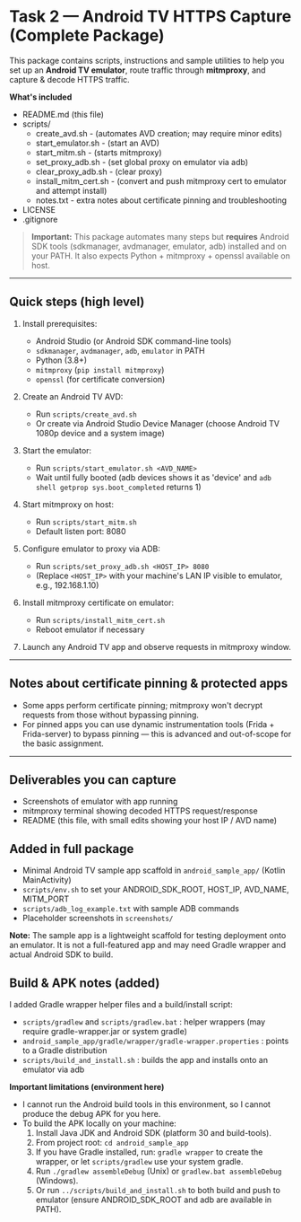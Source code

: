 # Task 2 — Android TV HTTPS Capture (Complete Package)

This package contains scripts, instructions and sample utilities to help you set up an **Android TV emulator**, route traffic through **mitmproxy**, and capture & decode HTTPS traffic.

**What's included**
- README.md (this file)
- scripts/
  - create_avd.sh           - (automates AVD creation; may require minor edits)
  - start_emulator.sh       - (start an AVD)
  - start_mitm.sh           - (starts mitmproxy)
  - set_proxy_adb.sh        - (set global proxy on emulator via adb)
  - clear_proxy_adb.sh      - (clear proxy)
  - install_mitm_cert.sh    - (convert and push mitmproxy cert to emulator and attempt install)
  - notes.txt               - extra notes about certificate pinning and troubleshooting
- LICENSE
- .gitignore

> **Important:** This package automates many steps but **requires** Android SDK tools (sdkmanager, avdmanager, emulator, adb) installed and on your PATH. It also expects Python + mitmproxy + openssl available on host.

---

## Quick steps (high level)

1. Install prerequisites:
   - Android Studio (or Android SDK command-line tools)
   - `sdkmanager`, `avdmanager`, `adb`, `emulator` in PATH
   - Python (3.8+)
   - `mitmproxy` (`pip install mitmproxy`)
   - `openssl` (for certificate conversion)

2. Create an Android TV AVD:
   - Run `scripts/create_avd.sh`
   - Or create via Android Studio Device Manager (choose Android TV 1080p device and a system image)

3. Start the emulator:
   - Run `scripts/start_emulator.sh <AVD_NAME>`
   - Wait until fully booted (adb devices shows it as 'device' and `adb shell getprop sys.boot_completed` returns 1)

4. Start mitmproxy on host:
   - Run `scripts/start_mitm.sh`
   - Default listen port: 8080

5. Configure emulator to proxy via ADB:
   - Run `scripts/set_proxy_adb.sh <HOST_IP> 8080`
   - (Replace `<HOST_IP>` with your machine's LAN IP visible to emulator, e.g., 192.168.1.10)

6. Install mitmproxy certificate on emulator:
   - Run `scripts/install_mitm_cert.sh`
   - Reboot emulator if necessary

7. Launch any Android TV app and observe requests in mitmproxy window.

---

## Notes about certificate pinning & protected apps
- Some apps perform certificate pinning; mitmproxy won't decrypt requests from those without bypassing pinning.
- For pinned apps you can use dynamic instrumentation tools (Frida + Frida-server) to bypass pinning — this is advanced and out-of-scope for the basic assignment.

---

## Deliverables you can capture
- Screenshots of emulator with app running
- mitmproxy terminal showing decoded HTTPS request/response
- README (this file, with small edits showing your host IP / AVD name)

## Added in full package
- Minimal Android TV sample app scaffold in `android_sample_app/` (Kotlin MainActivity)
- `scripts/env.sh` to set your ANDROID_SDK_ROOT, HOST_IP, AVD_NAME, MITM_PORT
- `scripts/adb_log_example.txt` with sample ADB commands
- Placeholder screenshots in `screenshots/`

**Note:** The sample app is a lightweight scaffold for testing deployment onto an emulator. It is not a full-featured app and may need Gradle wrapper and actual Android SDK to build.



## Build & APK notes (added)

I added Gradle wrapper helper files and a build/install script:
- `scripts/gradlew` and `scripts/gradlew.bat` : helper wrappers (may require gradle-wrapper.jar or system gradle)
- `android_sample_app/gradle/wrapper/gradle-wrapper.properties` : points to a Gradle distribution
- `scripts/build_and_install.sh` : builds the app and installs onto an emulator via adb

**Important limitations (environment here)**
- I cannot run the Android build tools in this environment, so I cannot produce the debug APK for you here.
- To build the APK locally on your machine:
  1. Install Java JDK and Android SDK (platform 30 and build-tools).
  2. From project root: `cd android_sample_app`
  3. If you have Gradle installed, run: `gradle wrapper` to create the wrapper, or let `scripts/gradlew` use your system gradle.
  4. Run `./gradlew assembleDebug` (Unix) or `gradlew.bat assembleDebug` (Windows).
  5. Or run `../scripts/build_and_install.sh` to both build and push to emulator (ensure ANDROID_SDK_ROOT and adb are available in PATH).


